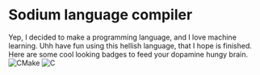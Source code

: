 # Sodium language compiler
Yep, I decided to make a programming language, and I love machine learning. Uhh have fun using this hellish language, that I hope is finished.
Here are some cool looking badges to feed your dopamine hungy brain.
![CMake](https://img.shields.io/badge/CMake-%23008FBA.svg?style=for-the-badge&logo=cmake&logoColor=white) ![C](https://img.shields.io/badge/c-%2300599C.svg?style=for-the-badge&logo=c&logoColor=white)
